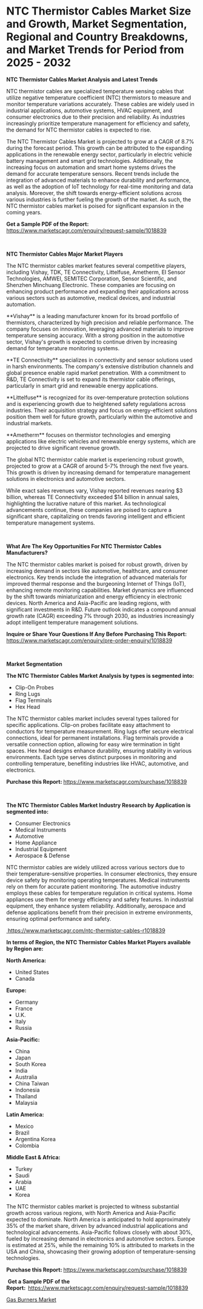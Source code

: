 <p><h1>NTC Thermistor Cables Market Size and Growth, Market Segmentation, Regional and Country Breakdowns, and Market Trends for Period from 2025 -  2032</h1></p><p><strong>NTC Thermistor Cables Market Analysis and Latest Trends</strong></p>
<p><p>NTC thermistor cables are specialized temperature sensing cables that utilize negative temperature coefficient (NTC) thermistors to measure and monitor temperature variations accurately. These cables are widely used in industrial applications, automotive systems, HVAC equipment, and consumer electronics due to their precision and reliability. As industries increasingly prioritize temperature management for efficiency and safety, the demand for NTC thermistor cables is expected to rise.</p><p>The NTC Thermistor Cables Market is projected to grow at a CAGR of 8.7% during the forecast period. This growth can be attributed to the expanding applications in the renewable energy sector, particularly in electric vehicle battery management and smart grid technologies. Additionally, the increasing focus on automation and smart home systems drives the demand for accurate temperature sensors. Recent trends include the integration of advanced materials to enhance durability and performance, as well as the adoption of IoT technology for real-time monitoring and data analysis. Moreover, the shift towards energy-efficient solutions across various industries is further fueling the growth of the market. As such, the NTC thermistor cables market is poised for significant expansion in the coming years.</p></p>
<p><strong>Get a Sample PDF of the Report:&nbsp;</strong> <a href="https://www.marketscagr.com/enquiry/request-sample/1018839?utm_campaign=3555&utm_medium=2&utm_source=Github&utm_content=ia&utm_term=21032025&utm_id=ntc-thermistor-cables">https://www.marketscagr.com/enquiry/request-sample/1018839</a></p>
<p>&nbsp;</p>
<p><strong>NTC Thermistor Cables Major Market Players</strong></p>
<p><p>The NTC thermistor cables market features several competitive players, including Vishay, TDK, TE Connectivity, Littelfuse, Ametherm, EI Sensor Technologies, AMWEI, SEMITEC Corporation, Sensor Scientific, and Shenzhen Minchuang Electronic. These companies are focusing on enhancing product performance and expanding their applications across various sectors such as automotive, medical devices, and industrial automation.</p><p>**Vishay** is a leading manufacturer known for its broad portfolio of thermistors, characterized by high precision and reliable performance. The company focuses on innovation, leveraging advanced materials to improve temperature sensing accuracy. With a strong position in the automotive sector, Vishay's growth is expected to continue driven by increasing demand for temperature monitoring systems.</p><p>**TE Connectivity** specializes in connectivity and sensor solutions used in harsh environments. The company's extensive distribution channels and global presence enable rapid market penetration. With a commitment to R&D, TE Connectivity is set to expand its thermistor cable offerings, particularly in smart grid and renewable energy applications.</p><p>**Littelfuse** is recognized for its over-temperature protection solutions and is experiencing growth due to heightened safety regulations across industries. Their acquisition strategy and focus on energy-efficient solutions position them well for future growth, particularly within the automotive and industrial markets.</p><p>**Ametherm** focuses on thermistor technologies and emerging applications like electric vehicles and renewable energy systems, which are projected to drive significant revenue growth.</p><p>The global NTC thermistor cable market is experiencing robust growth, projected to grow at a CAGR of around 5-7% through the next five years. This growth is driven by increasing demand for temperature management solutions in electronics and automotive sectors.</p><p>While exact sales revenues vary, Vishay reported revenues nearing $3 billion, whereas TE Connectivity exceeded $14 billion in annual sales, highlighting the lucrative nature of this market. As technological advancements continue, these companies are poised to capture a significant share, capitalizing on trends favoring intelligent and efficient temperature management systems.</p></p>
<p>&nbsp;</p>
<p><strong>What Are The Key Opportunities For NTC Thermistor Cables Manufacturers?</strong></p>
<p><p>The NTC thermistor cables market is poised for robust growth, driven by increasing demand in sectors like automotive, healthcare, and consumer electronics. Key trends include the integration of advanced materials for improved thermal response and the burgeoning Internet of Things (IoT), enhancing remote monitoring capabilities. Market dynamics are influenced by the shift towards miniaturization and energy efficiency in electronic devices. North America and Asia-Pacific are leading regions, with significant investments in R&D. Future outlook indicates a compound annual growth rate (CAGR) exceeding 7% through 2030, as industries increasingly adopt intelligent temperature management solutions.</p></p>
<p><strong>Inquire or Share Your Questions If Any Before Purchasing This Report:</strong> <a href="https://www.marketscagr.com/enquiry/pre-order-enquiry/1018839?utm_campaign=3555&utm_medium=2&utm_source=Github&utm_content=ia&utm_term=21032025&utm_id=ntc-thermistor-cables">https://www.marketscagr.com/enquiry/pre-order-enquiry/1018839</a></p>
<p>&nbsp;</p>
<p><strong>Market Segmentation</strong></p>
<p><strong>The NTC Thermistor Cables Market Analysis by types is segmented into:</strong></p>
<p><ul><li>Clip-On Probes</li><li>Ring Lugs</li><li>Flag Terminals</li><li>Hex Head</li></ul></p>
<p><p>The NTC thermistor cables market includes several types tailored for specific applications. Clip-on probes facilitate easy attachment to conductors for temperature measurement. Ring lugs offer secure electrical connections, ideal for permanent installations. Flag terminals provide a versatile connection option, allowing for easy wire termination in tight spaces. Hex head designs enhance durability, ensuring stability in various environments. Each type serves distinct purposes in monitoring and controlling temperature, benefiting industries like HVAC, automotive, and electronics.</p></p>
<p><strong>Purchase this Report:&nbsp;</strong><a href="https://www.marketscagr.com/purchase/1018839?utm_campaign=3555&utm_medium=2&utm_source=Github&utm_content=ia&utm_term=21032025&utm_id=ntc-thermistor-cables">https://www.marketscagr.com/purchase/1018839</a></p>
<p>&nbsp;</p>
<p><strong>The NTC Thermistor Cables Market Industry Research by Application is segmented into:</strong></p>
<p><ul><li>Consumer Electronics</li><li>Medical Instruments</li><li>Automotive</li><li>Home Appliance</li><li>Industrial Equipment</li><li>Aerospace & Defense</li></ul></p>
<p><p>NTC thermistor cables are widely utilized across various sectors due to their temperature-sensitive properties. In consumer electronics, they ensure device safety by monitoring operating temperatures. Medical instruments rely on them for accurate patient monitoring. The automotive industry employs these cables for temperature regulation in critical systems. Home appliances use them for energy efficiency and safety features. In industrial equipment, they enhance system reliability. Additionally, aerospace and defense applications benefit from their precision in extreme environments, ensuring optimal performance and safety.</p></p>
<p><a href="https://www.marketscagr.com/ntc-thermistor-cables-r1018839?utm_campaign=3555&utm_medium=2&utm_source=Github&utm_content=ia&utm_term=21032025&utm_id=ntc-thermistor-cables">&nbsp;https://www.marketscagr.com/ntc-thermistor-cables-r1018839</a></p>
<p><strong>In terms of Region, the NTC Thermistor Cables Market Players available by Region are:</strong></p>
<p>
    <p> <strong> North America: </strong>
        <ul>
            <li>United States</li>
            <li>Canada</li>
        </ul>
        </p> 
    <p> <strong> Europe: </strong>
        <ul>
            <li>Germany</li>
            <li>France</li>
            <li>U.K.</li>
            <li>Italy</li>
            <li>Russia</li>
        </ul>
        </p> 
    <p> <strong> Asia-Pacific: </strong>
        <ul>
            <li>China</li>
            <li>Japan</li>
            <li>South Korea</li>
            <li>India</li>
            <li>Australia</li>
            <li>China Taiwan</li>
            <li>Indonesia</li>
            <li>Thailand</li>
            <li>Malaysia</li>
        </ul>
        </p> 
    <p> <strong> Latin America: </strong>
        <ul>
            <li>Mexico</li>
            <li>Brazil</li>
            <li>Argentina Korea</li>
            <li>Colombia</li>
        </ul>
        </p> 
    <p> <strong> Middle East & Africa: </strong>
        <ul>
            <li>Turkey</li>
            <li>Saudi</li>
            <li>Arabia</li>
            <li>UAE</li>
            <li>Korea</li>
        </ul>
    </p>
    </p>
<p><p>The NTC thermistor cables market is projected to witness substantial growth across various regions, with North America and Asia-Pacific expected to dominate. North America is anticipated to hold approximately 35% of the market share, driven by advanced industrial applications and technological advancements. Asia-Pacific follows closely with about 30%, fueled by increasing demand in electronics and automotive sectors. Europe is estimated at 25%, while the remaining 10% is attributed to markets in the USA and China, showcasing their growing adoption of temperature-sensing technologies.</p></p>
<p><strong>Purchase this Report: </strong><a href="https://www.marketscagr.com/purchase/1018839?utm_campaign=3555&utm_medium=2&utm_source=Github&utm_content=ia&utm_term=21032025&utm_id=ntc-thermistor-cables">https://www.marketscagr.com/purchase/1018839</a></p>
<p>&nbsp;<strong>Get a Sample PDF of the Report:&nbsp;&nbsp;</strong><a href="https://www.marketscagr.com/enquiry/request-sample/1018839?utm_campaign=3555&utm_medium=2&utm_source=Github&utm_content=ia&utm_term=21032025&utm_id=ntc-thermistor-cables">https://www.marketscagr.com/enquiry/request-sample/1018839</a></p>
<p><strong></strong></p>
<p><p><a href="https://github.com/dekamrapinq1/Market-Research-Report-List-1/blob/main/gas-burners-market.md?utm_campaign=3555&utm_medium=2&utm_source=Github&utm_content=ia&utm_term=21032025&utm_id=ntc-thermistor-cables">Gas Burners Market</a></p></p>